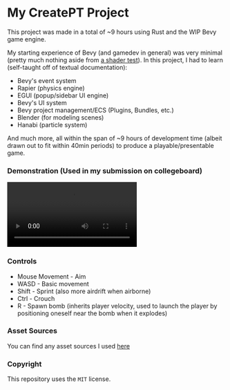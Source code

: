 # My CreatePT Project
This project was made in a total of ~9 hours using Rust and the WIP Bevy game engine.

My starting experience of Bevy (and gamedev in general) was very minimal (pretty much nothing aside from [a shader test](https://inflectrix.github.io/bevy-shader-test)). In this project, I had to learn (self-taught off of textual documentation):
- Bevy's event system
- Rapier (physics engine)
- EGUI (popup/sidebar UI engine)
- Bevy's UI system
- Bevy project management/ECS (Plugins, Bundles, etc.)
- Blender (for modeling scenes)
- Hanabi (particle system)

And much more, all within the span of ~9 hours of development time (albeit drawn out to fit within 40min periods) to produce a playable/presentable game.

### Demonstration (Used in my submission on collegeboard)
![CreatePT Game Video](/doc-assets/demo-video.mov)

### Controls
- Mouse Movement - Aim
- WASD - Basic movement
- Shift - Sprint (also more airdrift when airborne)
- Ctrl - Crouch
- R - Spawn bomb (inherits player velocity, used to launch the player by positioning oneself near the bomb when it explodes)

### Asset Sources
You can find any asset sources I used [here](/assets/credits.txt)

### Copyright
This repository uses the `MIT` license.